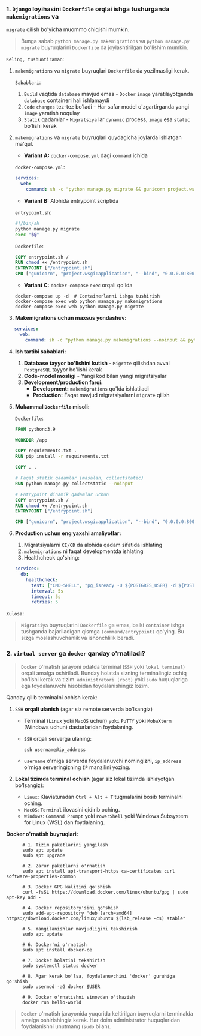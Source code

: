 ### 1. `Django` loyihasini `Dockerfile` orqlai ishga tushurganda `makemigrations` va

`migrate` qilish bo'yicha muommo chiqishi mumkin.

> Bunga sabab `python manage.py makemigrations` va `python manage.py migrate` buyruqlarini `Dockerfile` da
> joylashtirilgan bo'lishim mumkin.

`Keling, tushuntiraman`:

1. `makemigrations` va `migrate` buyruqlari  `Dockerfile` da yozilmasligi kerak.

   `Sabablari`:

    1. `Build` vaqtida `database` mavjud emas - `Docker` `image` yaratilayotganda `database` containeri hali ishlamaydi
    2. `Code` `changes` tez-tez bo'ladi - Har safar model o'zgartirganda yangi `image` yaratish noqulay
    3. `Statik` qadamlar - `Migratsiya` lar `dynamic` process, `image` esa `static` bo'lishi kerak

2. `makemigrations` va `migrate` buyruqlari quydagicha joylarda ishlatgan ma'qul.

    - **Variant A:** `docker-compose.yml` dagi `command` ichida

   `docker-compose.yml`:

    ```yaml
    services:
      web:
        command: sh -c "python manage.py migrate && gunicorn project.wsgi:application"
    ```

    - **Variant B:** Alohida entrypoint scriptida

   `entrypoint.sh`:

   ```bash
   #!/bin/sh
   python manage.py migrate
   exec "$@"
   ```
   `Dockerfile`:
   ```dockerfile
   COPY entrypoint.sh /
   RUN chmod +x /entrypoint.sh
   ENTRYPOINT ["/entrypoint.sh"]
   CMD ["gunicorn", "project.wsgi:application", "--bind", "0.0.0.0:8000"]
   ```
    - **Variant C:** `docker-compose` `exec` orqali qo'lda

   ```shell
   docker-compose up -d  # Containerlarni ishga tushirish
   docker-compose exec web python manage.py makemigrations
   docker-compose exec web python manage.py migrate
   ```

3. **Makemigrations uchun maxsus yondashuv:**

```yaml
   services:
     web:
       command: sh -c "python manage.py makemigrations --noinput && python manage.py migrate && gunicorn project.wsgi:application"
```

4. **Ish tartibi sabablari:**

    1. **Database tayyor bo'lishini kutish** - `Migrate` qilishdan avval `PostgreSQL` tayyor bo'lishi kerak
    2. **Code-model mosligi** - Yangi kod bilan yangi migratsiyalar
    3. **Development/production farqi:**
        - **Development:** `makemigrations` qo'lda ishlatiladi
        - **Production:** Faqat mavjud migratsiyalarni `migrate` qilish

5. **Mukammal `Dockerfile` misoli:**

   `Dockerfile`:

   ```dockerfile
   FROM python:3.9
   
   WORKDIR /app
   
   COPY requirements.txt .
   RUN pip install -r requirements.txt
   
   COPY . .
   
   # Faqat statik qadamlar (masalan, collectstatic)
   RUN python manage.py collectstatic --noinput
   
   # Entrypoint dinamik qadamlar uchun
   COPY entrypoint.sh /
   RUN chmod +x /entrypoint.sh
   ENTRYPOINT ["/entrypoint.sh"]
   
   CMD ["gunicorn", "project.wsgi:application", "--bind", "0.0.0.0:8000"]  
   ```
6. **Production uchun eng yaxshi amaliyotlar:**
    1. Migratsiyalarni `CI/CD` da alohida qadam sifatida ishlating
    2. `makemigrations` ni faqat developmentda ishlating
    3. Healthcheck qo'shing:
   ```yaml
   services:
     db:
       healthcheck:
         test: ["CMD-SHELL", "pg_isready -U ${POSTGRES_USER} -d ${POSTGRES_DB}"]
         interval: 5s
         timeout: 5s
         retries: 5
   ```

`Xulosa`:

> `Migratsiya` buyruqlarini `Dockerfile` ga emas, balki `container` ishga tushganda bajariladigan qismga
`(command/entrypoint)` qo'ying. Bu sizga moslashuvchanlik va ishonchlilik beradi.

### 2. `virtual server` ga `docker` qanday o'rnatiladi?

> `Docker` o'rnatish jarayoni odatda terminal (`SSH` yoki `lokal terminal`) orqali amalga oshiriladi. Bunday holatda sizning terminalingiz ochiq bo'lishi kerak va tizim` administratori (root)` yoki `sudo` huquqlariga ega foydalanuvchi hisobidan foydalanishingiz lozim.

Qanday qilib terminalni ochish kerak:

1. `SSH` **orqali ulanish** (agar siz remote serverda bo'lsangiz)
   - Terminal (`Linux` yoki `MacOS` uchun) `yoki` `PuTTY` yoki `MobaXterm` (Windows uchun) dasturlaridan foydalaning.
   
   - `SSH` orqali serverga ulaning:

      ```shell
      ssh username@ip_address
      ```
   - `username` o'rniga serverda foydalanuvchi nomingizni, `ip_address` o'rniga serveringizning `IP` manzilini yozing.

2. **Lokal tizimda terminal ochish** (agar siz lokal tizimda ishlayotgan bo'lsangiz):

   - `Linux`: Klaviaturadan `Ctrl + Alt + T` tugmalarini bosib terminalni oching.
   - `MacOS`: `Terminal` ilovasini qidirib oching.
   - `Windows`: `Command Prompt` yoki `PowerShell` yoki Windows Subsystem for Linux (WSL) dan foydalaning.

**Docker o'rnatish buyruqlari:**

```shell
      # 1. Tizim paketlarini yangilash
      sudo apt update
      sudo apt upgrade
      
      # 2. Zarur paketlarni o'rnatish
      sudo apt install apt-transport-https ca-certificates curl software-properties-common
      
      # 3. Docker GPG kalitini qo'shish
      curl -fsSL https://download.docker.com/linux/ubuntu/gpg | sudo apt-key add -
      
      # 4. Docker repository'sini qo'shish
      sudo add-apt-repository "deb [arch=amd64] https://download.docker.com/linux/ubuntu $(lsb_release -cs) stable"
      
      # 5. Yangilanishlar mavjudligini tekshirish
      sudo apt update
      
      # 6. Docker'ni o'rnatish
      sudo apt install docker-ce
      
      # 7. Docker holatini tekshirish
      sudo systemctl status docker
      
      # 8. Agar kerak bo'lsa, foydalanuvchini 'docker' guruhiga qo'shish
      sudo usermod -aG docker $USER
      
      # 9. Docker o'rnatishni sinovdan o'tkazish
      docker run hello-world
```
> `Docker` o'rnatish jarayonida yuqorida keltirilgan buyruqlarni terminalda amalga oshirishingiz kerak. Har doim administrator huquqlaridan foydalanishni unutmang (`sudo` bilan).


































































